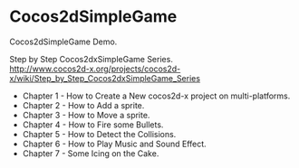 Cocos2dSimpleGame
=================

Cocos2dSimpleGame Demo.  


Step by Step Cocos2dxSimpleGame Series.  
http://www.cocos2d-x.org/projects/cocos2d-x/wiki/Step_by_Step_Cocos2dxSimpleGame_Series  


* Chapter 1 - How to Create a New cocos2d-x project on multi-platforms.
* Chapter 2 - How to Add a sprite.
* Chapter 3 - How to Move a sprite.
* Chapter 4 - How to Fire some Bullets.
* Chapter 5 - How to Detect the Collisions.
* Chapter 6 - How to Play Music and Sound Effect.
* Chapter 7 - Some Icing on the Cake.

